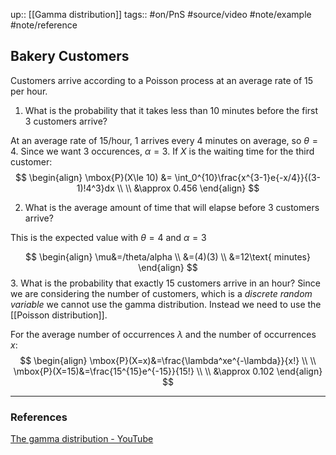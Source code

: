 up:: [[Gamma distribution]]
tags:: #on/PnS #source/video #note/example #note/reference  

## Bakery Customers

Customers arrive according to a Poisson process at an average rate of 15 per hour.

1. What is the probability that it takes less than 10 minutes before the first 3 customers arrive?

At an average rate of 15/hour, 1 arrives every 4 minutes on average, so $\theta=4$. Since we want 3 occurences, $\alpha=3$. If $X$ is the waiting time for the third customer:
$$
\begin{align}
\mbox{P}(X\le 10) &= \int_0^{10}\frac{x^{3-1}e{-x/4}}{(3-1)!4^3}dx \\ \\
&\approx 0.456
\end{align}
$$

2. What is the average amount of time that will elapse before 3 customers arrive?

This is the expected value with $\theta=4$ and $\alpha=3$

$$
\begin{align}
\mu&=/theta/alpha \\ 
&=(4)(3) \\ 
&=12\text{ minutes}
\end{align}
$$
3. What is the probability that exactly 15 customers arrive in an hour?
Since we are considering the number of customers, which is a _discrete random variable_ we cannot use the gamma distribution. Instead we need to use the [[Poisson distribution]].

For the average number of occurrences $\lambda$ and the number of occurrences $x$:
$$
\begin{align}
\mbox{P}(X=x)&=\frac{\lambda^xe^{-\lambda}}{x!} \\ \\
\mbox{P}(X=15)&=\frac{15^{15}e^{-15}}{15!} \\ \\
&\approx 0.102
\end{align}
$$


---

### References

[The gamma distribution - YouTube](https://www.youtube.com/watch?v=cpW40zPdAQ8)